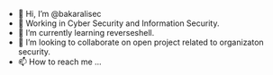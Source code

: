 - 👋 Hi, I’m @bakaralisec
- 👀 Working in Cyber Security and Information Security.
- 🌱 I’m currently learning reverseshell.
- 💞️ I’m looking to collaborate on open project related to organizaton security.
- 📫 How to reach me ...

<!---
bakaralisec/bakaralisec is a ✨ special ✨ repository because its `README.md` (this file) appears on your GitHub profile.
You can click the Preview link to take a look at your changes.
--->
